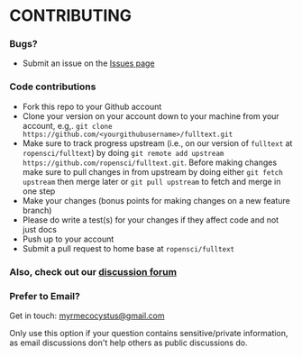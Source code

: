 # CONTRIBUTING #

### Bugs?

* Submit an issue on the [Issues page](https://github.com/ropensci/fulltext/issues)

### Code contributions

* Fork this repo to your Github account
* Clone your version on your account down to your machine from your account, e.g,. `git clone https://github.com/<yourgithubusername>/fulltext.git`
* Make sure to track progress upstream (i.e., on our version of `fulltext` at `ropensci/fulltext`) by doing `git remote add upstream https://github.com/ropensci/fulltext.git`. Before making changes make sure to pull changes in from upstream by doing either `git fetch upstream` then merge later or `git pull upstream` to fetch and merge in one step
* Make your changes (bonus points for making changes on a new feature branch)
* Please do write a test(s) for your changes if they affect code and not just docs
* Push up to your account
* Submit a pull request to home base at `ropensci/fulltext`

### Also, check out our [discussion forum](https://discuss.ropensci.org)

### Prefer to Email? 

Get in touch: [myrmecocystus@gmail.com](mailto:myrmecocystus@gmail.com)

Only use this option if your question contains sensitive/private information, as email discussions don't help others as public discussions do.


